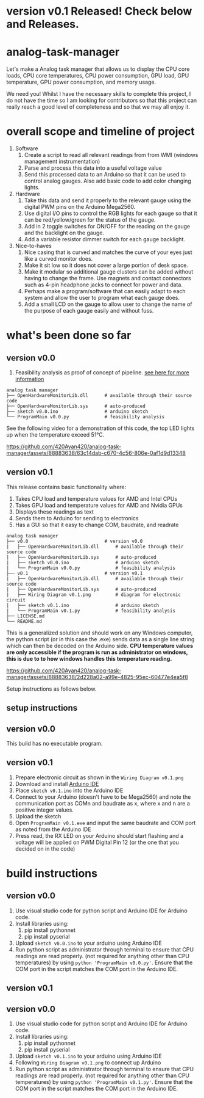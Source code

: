 # version v0.1 Released! Check below and Releases.

# analog-task-manager
Let's make a Analog task manager that allows us to display the CPU core loads, CPU core temperatures, CPU power consumption, GPU load, GPU temperature, GPU power consumption, and memory usage.

We need you! Whilst I have the necessary skills to complete this project, I do not have the time so I am looking for contributors so that this project can really reach a good level of completeness and so that we may all enjoy it.

# overall scope and timeline of project
1.  Software
    1.  Create a script to read all relevant readings from from WMI (windows management instrumentation)
    2.  Parse and process this data into a useful voltage value
    3.  Send this processed data to an Arduino so that it can be used to control analog gauges. Also add basic code to add color changing lights.
2.  Hardware
    1. Take this data and send it properly to the relevant gauge using the digital PWM pins on the Arduino Mega2560.
    2. Use digital I/O pins to control the RGB lights for each gauge so that it can be red/yellow/green for the status of the gauge.
    3. Add in 2 toggle switches for ON/OFF for the reading on the gauge and the backlight on the gauge.
    4. Add a variable resistor dimmer switch for each gauge backlight.
3.  Nice-to-haves
    1. Nice casing that is curved and matches the curve of your eyes just like a curved monitor does.
    2. Make it sit low so it does not cover a large portion of desk space.
    3. Make it modular so additional gauge clusters can be added without having to change the frame. Use magnets and contact connectors such as 4-pin headphone jacks to connect for power and data.
    4. Perhaps make a program/software that can easily adapt to each system and allow the user to program what each gauge does.
    5. Add a small LCD on the gauge to allow user to change the name of the purpose of each gauge easily and without fuss.

# what's been done so far
## version v0.0
1. Feasibility analysis as proof of concept of pipeline. [see here for more information](https://ayanali.net/projects/2023-12-3-analog-task-manager/)
```
analog task manager
├── OpenHardwareMonitorLib.dll      # available through their source code
├── OpenHardwareMonitorLib.sys      # auto-produced
├── sketch v0.0.ino                 # arduino sketch 
└── ProgramMain v0.0.py             # feasibility analysis
```
See the following video for a demonstration of this code, the top LED lights up when the temperature exceed 51°C.

https://github.com/420Ayan420/analog-task-manager/assets/88883638/63c14dab-c670-4c56-806e-0af1d9d13348

## version v0.1
This release contains basic functionality where:
1. Takes CPU load and temperature values for AMD and Intel CPUs
2. Takes GPU load and temperature values for AMD and Nvidia GPUs
3. Displays these readings as text
4. Sends them to Arduino for sending to electronics
5. Has a GUI so that it easy to change COM, baudrate, and readrate

```
analog task manager
├── v0.0                            # version v0.0
|   ├── OpenHardwareMonitorLib.dll      # available through their source code
|   ├── OpenHardwareMonitorLib.sys      # auto-produced
|   ├── sketch v0.0.ino                 # arduino sketch 
|   └── ProgramMain v0.0.py             # feasibility analysis
├── v0.1                            # version v0.1
|   ├── OpenHardwareMonitorLib.dll      # available through their source code
|   ├── OpenHardwareMonitorLib.sys      # auto-produced
|   ├── Wiring Diagram v0.1.png         # diagram for electronic circuit
|   ├── sketch v0.1.ino                 # arduino sketch 
|   └── ProgramMain v0.1.py             # feasibility analysis
├── LICENSE.md
└── README.md
```

This is a generalized solution and should work on any Windows computer, the python script (or in this case the .exe) sends data as a single line string which can then be decoded on the Arduino side. **CPU temperature values are only accessible if the program is run as administrator on windows, this is due to to how windows handles this temperature reading.**

https://github.com/420Ayan420/analog-task-manager/assets/88883638/2d228a02-a99e-4825-95ec-60477e4ea5f8

Setup instructions as follows below.

## setup instructions
## version v0.0
This build has no executable program.

## version v0.1
1.  Prepare electronic circuit as shown in the `Wiring Diagram v0.1.png`
2.  Download and install [Arduino IDE](https://www.arduino.cc/en/software)
3.  Place `sketch v0.1.ino` into the Arduino IDE
4.  Connect to your Arduino (doesn't have to be Mega2560) and note the communication port as COMn and baudrate as x, where x and n are a positive integer values.
5.  Upload the sketch
6.  Open `ProgramMain v0.1.exe` and input the same baudrate and COM port as noted from the Arduino IDE
7.  Press read, the RX LED on your Arduino should start flashing and a voltage will be applied on PWM Digital Pin 12 (or the one that you decided on in the code)

# build instructions
## version v0.0
1.  Use visual studio code for python script and Arduino IDE for Arduino code.
2.  Install libraries using:
    1.  pip install pythonnet
    2.  pip install pyserial
4.  Upload `sketch v0.0.ino` to your arduino using Arduino IDE
5.  Run python script as administrator through terminal to ensure that CPU readings are read properly. (not required for anything other than CPU temperatures) by using `python 'ProgramMain v0.0.py'`. Ensure that the COM port in the script matches the COM port in the Arduino IDE.

## version v0.1
## version v0.0
1.  Use visual studio code for python script and Arduino IDE for Arduino code.
2.  Install libraries using:
    1.  pip install pythonnet
    2.  pip install pyserial
4.  Upload `sketch v0.1.ino` to your arduino using Arduino IDE
5.  Following `Wiring Diagram v0.1.png` to connect up Arduino
6.  Run python script as administrator through terminal to ensure that CPU readings are read properly. (not required for anything other than CPU temperatures) by using `python 'ProgramMain v0.1.py'`. Ensure that the COM port in the script matches the COM port in the Arduino IDE.
